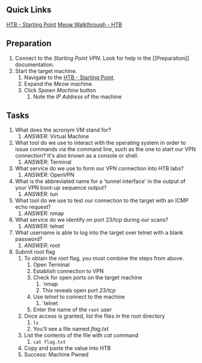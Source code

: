 ## Quick Links
[HTB - Starting Point](https://app.hackthebox.com/starting-point) 
[Meow Walkthrough - HTB](blob:https://app.hackthebox.com/2c5bbd81-7479-4cb2-b11c-f8451831980a)  

## Preparation
1. Connect to the *Starting Point VPN*. Look for help in the [[Preparation]] documentation.
2. Start the target machine.
	1. Navigate to the [HTB - Starting Point](https://app.hackthebox.com/starting-point).
	2. Expand the *Meow* machine. 
	3. Click *Spawn Machine* button
		1. Note the *IP Address* of the machine

## Tasks
1. What does the acronym VM stand for?
	1. *ANSWER*: Virtual Machine
2. What tool do we use to interact with the operating system in order to issue commands via the command line, such as the one to start our VPN connection? It's also known as a console or shell.
	1. *ANSWER*: Terminal
3. What service do we use to form our VPN connection into HTB labs?
	1. *ANSWER*: OpenVPN
4. What is the abbreviated name for a 'tunnel interface' in the output of your VPN boot-up sequence output?
	1. *ANSWER*: tun
5. What tool do we use to test our connection to the target with an ICMP echo request?
	1. *ANSWER*: nmap
6. What service do we identify on port 23/tcp during our scans?
	1. *ANSWER*: telnet
7. What username is able to log into the target over telnet with a blank password?
	1. *ANSWER*: root
8. Submit root flag
	1. To obtain the root flag, you must combine the steps from above.
		1. Open Terminal
		2. Establish connection to VPN
		3. Check for open ports on the target machine
			1. `nmap <IP of Spawned Machine> 
			2. This reveals open port *23/tcp*
		4. Use *telnet* to connect to the machine
			1. `telnet <IP of Spawned Machine>
		5. Enter the name of the `root` user
	2. Once access is granted, list the files in the root directory
		1. `ls`
		2. You'll see a file named *flag.txt*
	3. List the contents of the file with *cat* command
		1. `cat flag.txt`
	4. Copy and paste the value into HTB
	5. Success: Machine Pwned